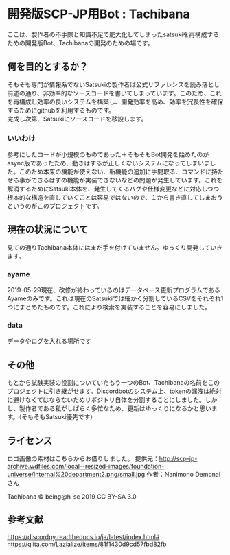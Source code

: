 ﻿# 開発版SCP-JP用Bot : Tachibana

ここは、製作者の不手際と知識不足で肥大化してしまったsatsukiを再構成するための開発版Bot、Tachibanaの開発のための場です。

## 何を目的とするか？
そもそも専門が情報系でないSatsukiの製作者は公式リファレンスを読み落とし前述の通り、非効率的なソースコードを書いてしまっています。このため、これを再構成し効率の良いシステムを構築し、開発効率を高め、効率を冗長性を確保するためにgithubを利用するものです。  
完成し次第、Satsukiにソースコードを移設します。

### いいわけ
参考にしたコードが小規模のものであった＋そもそもBot開発を始めたのがasync版であったため、動きはするが正しくないシステムになってしまいました。このため本来の機能が使えない、新機能の追加に手間取る、コマンドに持たせる事ができるはずの機能が実装できないなどの問題が発生しています。これを解消するためにSatsuki本体を、発生してくるバグや仕様変更などに対応しつつ根本的な構造を直していくことは容易ではないので、１から書き直してしまおうというのがこのプロジェクトです。

## 現在の状況について

見ての通りTachibana本体にはまだ手を付けていません。ゆっくり開発していきます。

### ayame
2019-05-29現在、改修が終わっているのはデータベース更新プログラムであるAyameのみです。これは現在のSatsukiでは細かく分割しているCSVをそれぞれ1つにまとめたものです。これにより検索を実装することを容易にしました。

### data
データやログを入れる場所です

## その他
もとから試験実装の役割についていたもう一つのBot、Tachibanaの名前をこのプロジェクトに引き継がせます。Discordbotのシステム上、tokenの漏洩は絶対に避けなくてはならないためリポジトリ自体を分割することにしました。しかし、製作者である私がしばらく多忙なため、更新はゆっくりになるかと思います。（そもそもSatsuki優先です）

## ライセンス
ロゴ画像の素材はこちらからお借りしました。
提供元：http://scp-jp-archive.wdfiles.com/local--resized-images/foundation-universe/Internal%20department2.png/small.jpg
作者：Nanimono Demonai さん

Tachibana ©︎︎ being@h-sc 2019 CC BY-SA 3.0


## 参考文献
https://discordpy.readthedocs.io/ja/latest/index.html#  
https://qiita.com/Lazialize/items/81f1430d9cd57fbd82fb
